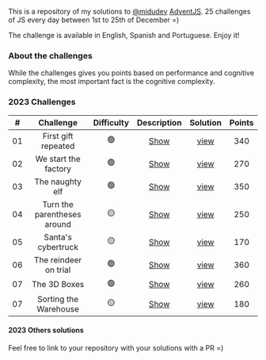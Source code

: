This is a repository of my solutions to [@midudev](https://midu.dev) [AdventJS](https://adventjs.dev). 25 challenges of JS every day between 1st to 25th of December =)

The challenge is available in English, Spanish and Portuguese. Enjoy it!

### About the challenges

While the challenges gives you points based on performance and cognitive complexity, the most important fact is the cognitive complexity.

### 2023 Challenges

|  #  |                Challenge                 | Difficulty |                   Description                   | Solution | Points
| :-: | :--------------------------------------: | :------------: | :---------------------------------------------: | :----: | :------:
| 01  |   First gift repeated    |       🟢       | [Show](https://adventjs.dev/challenges/2023/1)  | [view](2023/01-b.js) |   340
| 02  |  We start the factory  |       🟢       | [Show](https://adventjs.dev/challenges/2023/2)  | [view](2023/02.js) |   270
| 03  |  The naughty elf |       🟢       | [Show](https://adventjs.dev/challenges/2023/3)  | [view](2023/03.js) |   350
| 04  |  Turn the parentheses around |       🟡       | [Show](https://adventjs.dev/challenges/2023/4)  | [view](2023/04-c.js) |   250
| 05  |  Santa's cybertruck |       🟡      | [Show](https://adventjs.dev/challenges/2023/5)  | [view](2023/05-c.js) |   170
| 06  |  The reindeer on trial |       🟢     | [Show](https://adventjs.dev/challenges/2023/6)  | [view](2023/06.js) |   360
| 07  |  The 3D Boxes |       🟢     | [Show](https://adventjs.dev/challenges/2023/7)  | [view](2023/07-b.js) |   260
| 07  |  Sorting the Warehouse |       🟡     | [Show](https://adventjs.dev/challenges/2023/7)  | [view](2023/08.js) |   180


#### 2023 Others solutions

Feel free to link to your repository with your solutions with a PR =)
